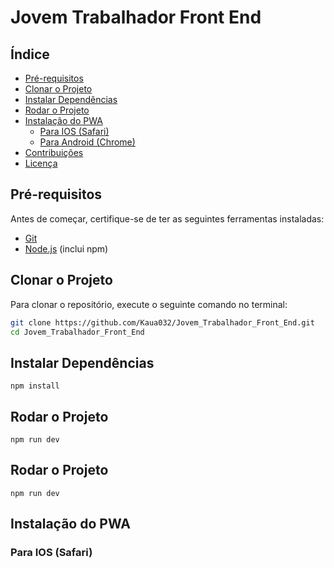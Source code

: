 # Jovem Trabalhador Front End

## Índice

- [Pré-requisitos](#pré-requisitos)
- [Clonar o Projeto](#clonar-o-projeto)
- [Instalar Dependências](#instalar-dependências)
- [Rodar o Projeto](#rodar-o-projeto)
- [Instalação do PWA](#instalação-do-pwa)
  - [Para IOS (Safari)](#para-ios-safari)
  - [Para Android (Chrome)](#para-android-chrome)
- [Contribuições](#contribuições)
- [Licença](#licença)

## Pré-requisitos

Antes de começar, certifique-se de ter as seguintes ferramentas instaladas:

- [Git](https://git-scm.com/)
- [Node.js](https://nodejs.org/) (inclui npm)

## Clonar o Projeto

Para clonar o repositório, execute o seguinte comando no terminal:

```bash
git clone https://github.com/Kaua032/Jovem_Trabalhador_Front_End.git
cd Jovem_Trabalhador_Front_End

```
## Instalar Dependências

```terminal
npm install
```
## Rodar o Projeto

```terminal
npm run dev
```
## Rodar o Projeto

```terminal
npm run dev
```
## Instalação do PWA

### Para IOS (Safari)
